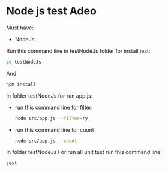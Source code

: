# Node js test Adeo

Must have:
- NodeJs

Run this command line in testNodeJs folder for install jest:
```bash
cd testNodeJs
```
And

```bash
npm install
```

In folder testNodeJs for run app.js:
 - run this command line for filter:
    ```bash
    node src/app.js --filter=ry
    ```
    
 - run this command line for count
    ```bash
    node src/app.js --count
    ```
    
In folder testNodeJs For run all unit test run this command line:
```bash
jest
```